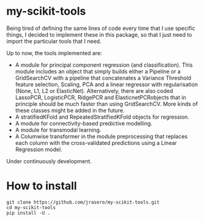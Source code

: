 # my-scikit-tools

Being tired of defining the same lines of code every time that I use specific things,
I decided to implement these in this package, so that I just need to 
import the particular tools that I need.

Up to now, the tools implemented are:

  - A module for principal component regression (and classification). This module includes an object that simply builds either a Pipeline or a GridSearchCV with a pipeline that concatenates a Variance Threshold feature selection, Scaling, PCA and a  linear regressor with regularisation (None, L1, L2 or ElasticNet). Alternatively, there are also coded LassoPCR, LogisticPCR, RidgePCR and ElasticnetPCRobjects that in principle should be much faster than using GridSearchCV. More kinds of these classes might be added in the future.
  - A stratifiedKFold and RepeatedStratifiedKFold objects for regression.
  - A module for connectivity-based predictive modelling.
  - A module for transmodal learning.
  - A Columwise transformer in the module preprocessing that replaces each column with the cross-validated predictions using a Linear Regression model.

Under continuously development.

# How to install

```
git clone https://github.com/jrasero/my-scikit-tools.git
cd my-scikit-tools
pip install -U .
```
